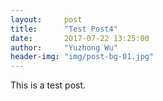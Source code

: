 ```yaml
---
layout:     post
title:      "Test Post4"
date:       2017-07-22 13:25:00
author:     "Yuzhong Wu"
header-img: "img/post-bg-01.jpg"
---
```


<p>This is a test post.</p>

